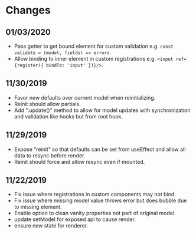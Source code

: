 # Changes

## 01/03/2020

- Pass getter to get bound element for custom validation e.g. `const validate = (model, fields) => errors`.
- Allow binding to inner element in custom registrations e.g. `<input ref={register({ bindTo: 'input' })}/>`.

## 11/30/2019

- Favor new defaults over current model when reinitializing.
- Reinit should allow partials.
- Add ".update()" method to allow for model updates with synchronization and validation like hooks but from root hook.

## 11/29/2019

- Expose "reinit" so that defaults can be set from useEffect and allow all data to resync before render.
- Reinit should force and allow resync even if mounted.

## 11/22/2019

- Fix issue where registrations in custom components may not bind.
- Fix issue where missing model value throws error but does bubble due to missing element.
- Enable option to clean vanity properties not part of original model.
- update setModel for exposed api to cause render.
- ensure new state for renderer.